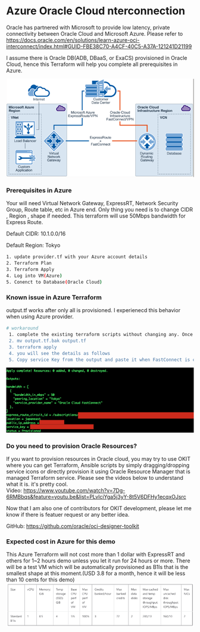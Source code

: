 # Azure Oracle Cloud nterconnection

Oracle has partnered with Microsoft to provide low latency, private connectivity between Oracle Cloud and Microsoft Azure. 
Please refer to https://docs.oracle.com/en/solutions/learn-azure-oci-interconnect/index.html#GUID-FBE38C70-A4CF-40C5-A37A-121241D21199


I assume there is Oracle DB(ADB, DBaaS, or ExaCS) provisioned in Oracle Cloud, hence this Terraform will help you complete all prerequisites in Azure. 

![](images/overview.png)

### Prerequisites in Azure

Your will need Virtual Network Gateway, ExpressRT, Network Security Group, Route table, etc in Azure end. 
Only thing you need is to change CIDR , Region , shape if needed. 
This terraform will use 50Mbps bandwidth for Express Route.

Default CIDR: 10.1.0.0/16

Default Region: Tokyo

```sh
1. update provider.tf with your Azure account details
2. Terraform Plan
3. Terraform Apply
4. Log into VM(Azure) 
5. Conenct to Database(Oracle Cloud) 
```

### Known issue in Azure Terraform
output.tf works after only all is provisioned. I experienecd this behavior when using Azure provider. 

```sh
# workaround
 1. complete the existing terraform scripts without changing any. Once it's done, please go to step #2.
 2. mv output.tf.bak output.tf
 3. terraform apply
 4. you will see the details as follows
 5. Copy service Key from the output and paste it when FastConnect is created in Oracle Cloud to complete interconnection between FastConnect and ExpressRT

```
 ![](images/output.png)

### Do you need to provision Oracle Resources?
If you want to provision resources in Oracle cloud, you may try to use OKIT where you can get Terraform, Ansible scripts by simply dragging/dropping service icons or directly provision it using Oracle Resource Manager that is managed Terraform service. Please see the videos below to understand what it is. it's pretty cool.  
Video: https://www.youtube.com/watch?v=7Dg-6RMBbqs&feature=youtu.be&list=PLvlciYga5j3yY-8t5V6DFHy1ecqxOJsrc

Now that I am also one of contributors for OKIT development, please let me know if there is featuer request or any better idea.

GitHub: https://github.com/oracle/oci-designer-toolkit

### Expected cost in Azure for this demo
This Azure Terraform will not cost more than 1 dollar with ExpressRT and others for 1~2 hours demo unless you let it run for 24 hours or more.
There will be a test VM which will be automatically provisioned as B1ls that is the smallest shape at this moment.(USD 3.8 for a month, hence it will be less than 10 cents for this demo)
![](images/B1ls.png)
